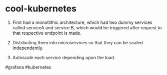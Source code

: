 # cool-kubernetes

1. First had a monotlithic architecture, which had two dummy services called serviceA and service B, which would be triggered after request to that respective endpoint is made.

2. Distributing them into microservices so that they can be scaled independently.

3. Autoscale each service depending upon the load.

#grafana
#kubernetes